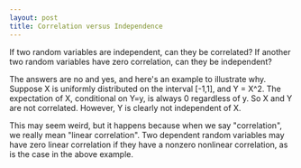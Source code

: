 ```yaml
---
layout: post
title: Correlation versus Independence 
---
```


If two random variables are independent, can they be correlated?  If another two random variables have zero correlation, can they be independent?

The answers are no and yes, and here's an example to illustrate why.  Suppose X is uniformly distributed on the interval [-1,1], and Y = X^2.  The expectation of X, conditional on Y=y, is always 0 regardless of y.  So X and Y are not correlated. However, Y is clearly not independent of X.  

This may seem weird, but it happens because when we say "correlation", we really mean "linear correlation".  Two dependent random variables may have zero linear correlation if they have a nonzero nonlinear correlation, as is the case in the above example.
